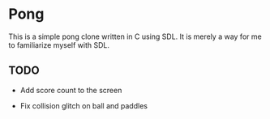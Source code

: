 # Pong
This is a simple pong clone written in C using SDL. It is merely a way for me to familiarize myself
with SDL.

## TODO

- Add score count to the screen

- Fix collision glitch on ball and paddles